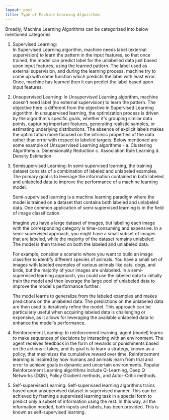```yaml
---
layout: post
title: Type of Machine Learning Algorithms
---
```


Broadly, Machine Learning Algorithms can be categorized into below mentioned categories
1. Supervised Learning: <br> In Supervised Learning algorithm, machine needs label (external supervision) to learn the pattern in the input features, so that once trained, the model can predict label for the unlabelled data just based upon input features, using the learned pattern. The label used as external supervision, and during the learning process, machine try to come up with some function which predicts the label with least error. Once, machine has learned then it can predict the label based upon input features.
2. Unsupervised Learning: In Unsupervised Learning algorithm, machine doesn't need label (no external supervision) to learn the pattern. The objective here is different from the objective in Supervised Learning algorithm. In unsupervised learning, the optimization process is driven by the algorithm's specific goals, whether it's grouping similar data points, capturing important features, generating realistic samples, or estimating underlying distributions. The absence of explicit labels makes the optimization more focused on the intrinsic properties of the data rather than error with respect to labeled targets.
   Below mentioned are some example of Unsupervised Learning algorithms -
   a. Clustering Algorithms
   b. Dimensionality Reduction
   c. Association Rule Learning
   d. Density Estimation
3. Semisupervised Learning: In semi-supervised learning, the training dataset consists of a combination of labeled and unlabeled examples. The primary goal is to leverage the information contained in both labeled and unlabeled data to improve the performance of a machine learning model.

   Semi-supervised learning is a machine learning paradigm where the model is trained on a dataset that contains both labeled and unlabeled data. One common application of semi-supervised learning is in the field of image classification.

   Imagine you have a large dataset of images, but labeling each image with the corresponding category is time-consuming and expensive. In a semi-supervised approach, you might have a small subset of images that are labeled, while the majority of the dataset remains unlabeled. The model is then trained on both the labeled and unlabeled data.

   For example, consider a scenario where you want to build an image classifier to identify different species of animals. You have a small set of images with labeled examples of various animals like cats, dogs, and birds, but the majority of your images are unlabeled. In a semi-supervised learning approach, you could use the labeled data to initially train the model and then leverage the large pool of unlabeled data to improve the model's performance further.

   The model learns to generalize from the labeled examples and makes predictions on the unlabeled data. The predictions on the unlabeled data are then used to iteratively refine the model. This approach can be particularly useful when acquiring labeled data is challenging or expensive, as it allows for leveraging the available unlabeled data to enhance the model's performance.


4. Reinforcement Learning: In reinforcement learning, agent (model) learns to make sequences of decisions by interacting with an environment. The agent receives feedback in the form of rewards or punishments based on the actions it takes, and its goal is to learn a strategy, known as a policy, that maximizes the cumulative reward over time. Reinforcement learning is inspired by how humans and animals learn from trial and error to achieve goals in dynamic and uncertain environments. Popular Reinforcement Learning algorithms include Q-Learning, Deep Q Networks (DQN), Policy Gradient methods, and Actor-Critic methods.
   
5. Self-supervised Learning: Self-supervised learning algorithms trains based upon unsupervised dataset in supervised manner. This can be achieved by framing a supervised learning task in a special form to predict only a subset of information using the rest. In this way, all the information needed, both inputs and labels, has been provided. This is known as self-supervised learning.
